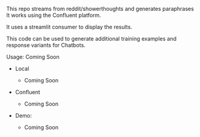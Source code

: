 This repo streams from reddit/showerthoughts and generates paraphrases
It works using the Confluent platform.

It uses a streamlit consumer to display the results. 

This code can be used to generate additional training examples and response variants for Chatbots. 

Usage:
Coming Soon

- Local

  - Coming Soon

- Confluent

  - Coming Soon

- Demo:
  - Coming Soon
